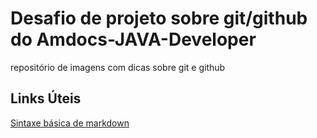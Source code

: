# Desafio de projeto sobre git/github do Amdocs-JAVA-Developer

repositório de imagens com dicas sobre git e github

## Links Úteis

[Sintaxe básica de markdown](https://www.markdownguide.org/) 
